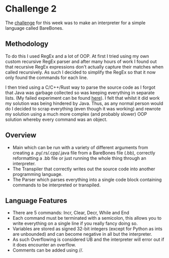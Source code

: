 # Challenge 2
The [challenge](https://secure.ecs.soton.ac.uk/student/wiki/w/COMP1202/Space_Cadets/SCChallengeBareBones) for this week was to make an interpreter for a simple language called BareBones.

## Methodology
To do this I used RegEx and a lot of OOP. At first I tried using my own custom recursive RegEx parser and after many hours of work I found out that recursive RegEx expressions don't actually capture their matches when called recursively. As such I decided to simplify the RegEx so that it now only found the commands for each line.

I then tried using a C/C++/Rust way to parse the source code as I forgot that Java was garbage collected so was keeping everything in separate lists. (My failed experiment can be found [here](https://github.com/miam-miam100/SpaceCadets/tree/challenge2-procedural/challenge2)). I felt that whilst it did work my solution was being hindered by Java. Thus, as any normal person would do I decided to scrap everything (even though it was working) and rewrote my solution using a much more complex (and probably slower) OOP solution whereby every command was an object. 

## Overview
- Main which can be run with a variety of different arguments from creating a .py/.rs/.cpp/.java file from a BareBones file (.bb), correctly reformatting a .bb file or just running the whole thing through an interpreter.
- The Transpiler that correctly writes out the source code into another programming language.
- The Parser which parses everything into a single code block containing commands to be interpreted or transpiled.

## Language Features
- There are 5 commands: Incr, Clear, Decr, While and End
- Each command must be terminated with a semicolon, this allows you to write everything on a single line if you really fancy doing so.
- Variables are stored as signed 32-bit integers (except for Python as ints are unbounded) and can become negative in all but the interpreter.
- As such Overflowing is considered UB and the interpreter will error out if it does encounter an overflow.
- Comments can be added using //.
